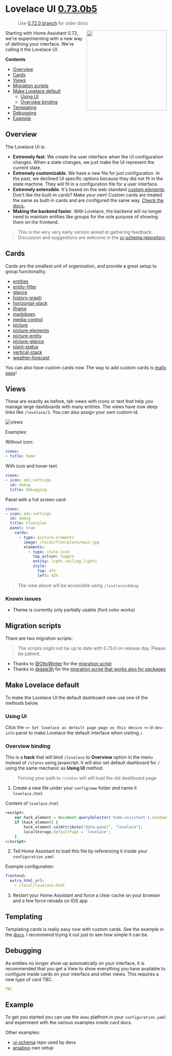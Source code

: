 # Lovelace UI [0.73.0b5](changelog.md)

> Use [0.72.0 branch](https://github.com/ciotlosm/docs-lovelace/tree/0.72.1) for older docs

<img align="right" height="250px" src="https://user-images.githubusercontent.com/7738048/41777567-6f8caa1a-7634-11e8-8ff4-a0589240d724.png">

Starting with Home Assistant 0.72, we're experimenting with a new way of defining your interface. We're calling it the Lovelace UI.

**Contents**
  * [Overview](#overview)
  * [Cards](#cards)
  * [Views](#views)
  * [Migration scripts](#migration-scripts)
  * [Make Lovelace default](#make-lovelace-default)
      * [Using UI](#using-ui)
      * [Overview binding](#overview-binding)
  * [Templating](#templating)
  * [Debugging](#debugging)
  * [Example](#example)

## Overview
The Lovelace UI is:

 - **Extremely fast**. We create the user interface when the UI configuration changes. When a state changes, we just make the UI represent the current state.
 - **Extremely customizable**. We have a new file for just configuration. In the past, we declined UI specific options because they did not fit in the state machine. They will fit in a configuration file for a user interface.
 - **Extremely extensible**. It's based on the web standard [custom elements](https://developer.mozilla.org/en-US/docs/Web/Web_Components/Using_custom_elements). Don't like the built-in cards? Make your own! Custom cards are treated the same as built-in cards and are configured the same way. [Check the docs.](https://developers.home-assistant.io/docs/en/lovelace_custom_card.html)
 - **Making the backend faster**. With Lovelace, the backend will no longer need to maintain entities like groups for the sole purpose of showing them on the frontend.

> This is the very very early version aimed at gathering feedback. Discussion and suggestions are welcome in the [ui-schema repository](https://github.com/home-assistant/ui-schema/issues).

## Cards
Cards are the smallest unit of organisation, and provide a great setup to group functionality. 

- [entities](card-entities.md)
- [entity-filter](card-entity-filter.md)
- [glance](card-glance.md)
- [history-graph](card-history-graph.md)
- [horizontal-stack](card-horizontal-stack.md)
- [iframe](card-iframe.md)
- [markdown](card-markdown.md)
- [media-control](card-media-control.md)
- [picture](card-picture.md)
- [picture-elements](card-picture-elements.md)
- [picture-entity](card-picture-entity.md)
- [picture-glance](card-picture-glance.md)
- [plant-status](card-plant-status.md)
- [vertical-stack](card-vertical-stack.md)
- [weather-forecast](card-weather-forecast.md)

You can also have custom cards now. The way to add custom cards is [really easy](https://developers.home-assistant.io/docs/en/lovelace_custom_card.html)!

## Views
These are exactly as before, tab views with icons or text that help you manage large dashboards with many entities. The views have now deep links like `/lovelace/3`. You can also assign your own custom id.

![views](https://user-images.githubusercontent.com/7738048/41777460-0c432b6e-7634-11e8-8738-ca078a552d06.gif)

Examples:

Without icon:
```yaml
views:
- title: Home
```

With icon and hover text:
```yaml
views:
- icon: mdi:settings
  id: debug
  title: Debugging
```

Panel with a full screen card:
```yaml
views:
- icon: mdi:settings
  id: debug
  title: Floorplan
  panel: true
    cards:
      - type: picture-elements
        image: /local/floorplans/main.jpg
        elements:
          - type: state-icon
            tap_action: toggle
            entity: light.ceiling_lights
            style:
              top: 47%
              left: 42%
```

> The view above will be accessible using `/lovelace/debug`

### Known issues

- Theme is currently only partially usable (font color works)

## Migration scripts

Thare are two migration scripts:

> The scripts might not be up to date with 0.73.0 on release day. Please be patient.

- Thanks to [@OttoWinter](https://github.com/OttoWinter) for the [migration script](https://gist.github.com/OttoWinter/730383148041824bc47786ea292572f8)
- Thanks to [@dale3h](https://github.com/dale3h) for the [migration script that works also for packages](https://github.com/dale3h/python-lovelace)


## Make Lovelace default

To make the Lovelace UI the default dashboard view use one of the methods below.

### Using UI

Click the `>> Set lovelace as default page page on this device <<` in `dev-info` panel to make Lovelace the default interface when visiting `/`. 

### Overview binding

This is a **hack** that will bind `/lovelace` to **Overview** option in the menu instead of `/states` using javascript. It will also set default dashboard for `/` using the same mechanic as **Using UI** method. 

> Forcing your path to `/states` will still load the old dashboard page

1. Create a new file under your `config/www` folder and name it `lovelace.html`

Content of `lovelace.html`

```html
<script>
    var hack_element = document.querySelector('home-assistant').shadowRoot.querySelector('home-assistant-main').shadowRoot.querySelector('ha-sidebar').shadowRoot.querySelector('paper-icon-item[data-panel="states"]');
    if (hack_element) {
        hack_element.setAttribute("data-panel", "lovelace");
        localStorage.defaultPage = 'lovelace';
    }
</script>
```

2. Tell Home Assistant to load this file by referencing it inside your `configuration.yaml`

Example configuration:

```yaml
frontend:
  extra_html_url:
    - /local/lovelace.html
```

3. Restart your Home Assistant and force a clear cache on your browser and a few force reloads on IOS app

## Templating
Templating cards is really easy now with custom cards. See the example in the [docs](https://developers.home-assistant.io/docs/en/lovelace_custom_card.html#defining-your-card). I recommend trying it out just to see how simple it can be.

## Debugging
As entities no longer show up automatically on your interface, it is recommended that you get a View to show everything you have available to configure inside cards on your interface and other views. This requires a new type of card TBC.

```yaml
TBC
```

## Example
To get you started you can use the `demo` platfrom in your `configuration.yaml` and experiment with the various examples inside card docs.

Other examples:
- [ui-schema](https://github.com/home-assistant/ui-schema/blob/master/dev_repo_test_config) repo used by devs
- [arsaboo](https://github.com/arsaboo/homeassistant-config/blob/master/ui-lovelace.yaml) own setup
